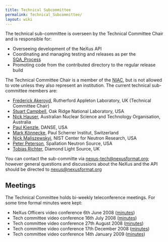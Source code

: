 ```yaml
---
title: Technical Subcommittee
permalink: Technical_Subcommittee/
layout: wiki
---
```


The technical sub-committee is overseen by the Technical Committee Chair
and is responsible for:

-   Overseeing development of the NeXus API
-   Coordinating and managing testing and releases as per the
    [SQA\_Process](SQA_Process "wikilink")
-   Promoting code from the contributed directory to the regular release
    build

The Technical Committee Chair is a member of the
[NIAC](NIAC "wikilink"), but is not allowed to vote unless they also
represent an institution. The current technical sub-committee members
are:

-   [Frederick Akeroyd](User%3AFreddie_Akeroyd "wikilink"), Rutherford
    Appleton Laboratory, UK (Technical Committee Chair)
-   [Stuart Campbell](User%3AStuart_Campbell "wikilink"), Oak Ridge
    National Laboratory, USA
-   [Nick Hauser](User%3Anick "wikilink"), Australian Nuclear Science
    and Technology Organisation, Australia
-   [Paul Kienzle](User%3APaul_Kienzle "wikilink"), DANSE, USA
-   [Mark Könnecke](User%3AMark_Koennecke "wikilink"), Paul Scherrer
    Institut, Switzerland
-   [Nick Maliszewskyj](User%3ANick_Maliszewskyj "wikilink"), NIST
    Center for Neutron Research, USA
-   [Peter Peterson](User%3APeter_Peterson "wikilink"), Spallation
    Neutron Source, USA
-   [Tobias Richter](User%3ATobias_Richter "wikilink"), Diamond Light
    Source, UK

You can contact the sub-committe via <nexus-tech@nexusformat.org>;
however general questions and discussions about the NeXus and the API
should be directed to <nexus@nexusformat.org>

Meetings
--------

The Technical Committee holds bi-weekly teleconference meetings. For
some time formal minutes were kept:

-   NeXus Officers video conference 6th June 2008
    ([minutes](Media:VC_20080606.pdf "wikilink"))
-   Tech committee video conference 16th July 2008
    ([minutes](Media:VC_20080716.pdf "wikilink"))
-   Tech committee video conference 27th August 2008
    ([minutes](Media:VC_20080827.pdf "wikilink"))
-   Tech committee video conference 17th December 2008
    ([minutes](Media:VC_20081217.pdf "wikilink"))
-   Tech committee video conference 14th January 2009
    ([minutes](Media:VC_20090114.pdf "wikilink"))

